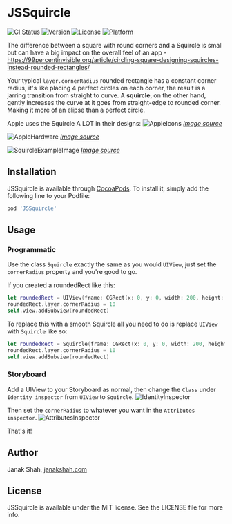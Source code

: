 # JSSquircle

[![CI Status](https://img.shields.io/travis/janakmshah/JSSquircle.svg?style=flat)](https://travis-ci.org/janakmshah/JSSquircle)
[![Version](https://img.shields.io/cocoapods/v/JSSquircle.svg?style=flat)](https://cocoapods.org/pods/JSSquircle)
[![License](https://img.shields.io/cocoapods/l/JSSquircle.svg?style=flat)](https://cocoapods.org/pods/JSSquircle)
[![Platform](https://img.shields.io/cocoapods/p/JSSquircle.svg?style=flat)](https://cocoapods.org/pods/JSSquircle)

The difference between a square with round corners and a Squircle is small but can have a big impact on the overall feel of an app - https://99percentinvisible.org/article/circling-square-designing-squircles-instead-rounded-rectangles/

Your typical `layer.cornerRadius` rounded rectangle has a constant corner radius, it's like placing 4 perfect circles on each corner, the result is a jarring transition from straight to curve. A **squircle**, on the other hand, gently increases the curve at it goes from straight-edge to rounded corner. Making it more of an elipse than a perfect circle.

Apple uses the Squircle A LOT in their designs:
![AppleIcons](../master/assets/AppleIcons.png?raw=true)
[*Image source*](https://99percentinvisible.org/article/circling-square-designing-squircles-instead-rounded-rectangles/)

![AppleHardware](../master/assets/AppleHardware.png?raw=true)
[*Image source*](https://99percentinvisible.org/article/circling-square-designing-squircles-instead-rounded-rectangles/)

![SquircleExampleImage](../master/assets/Squircle.jpeg?raw=true)
[*Image source*](https://medium.com/minimal-notes/rounded-corners-in-the-apple-ecosystem-1b3f45e18fcc)

## Installation

JSSquircle is available through [CocoaPods](https://cocoapods.org). To install
it, simply add the following line to your Podfile:

```ruby
pod 'JSSquircle'
```

## Usage

### Programmatic

Use the class `Squircle` exactly the same as you would `UIView`, just set the `cornerRadius` property and you're good to go.

If you created a roundedRect like this:

```swift
let roundedRect = UIView(frame: CGRect(x: 0, y: 0, width: 200, height: 50))
roundedRect.layer.cornerRadius = 10
self.view.addSubview(roundedRect)
```

To replace this with a smooth Squircle all you need to do is replace `UIView` with `Squircle` like so:

```swift
let roundedRect = Squircle(frame: CGRect(x: 0, y: 0, width: 200, height: 50))
roundedRect.layer.cornerRadius = 10
self.view.addSubview(roundedRect)
```

### Storyboard

Add a UIView to your Storyboard as normal, then change the `Class` under `Identity inspector` from `UIView` to `Squircle`.
![IdentityInspector](../master/assets/IdentityInspector.png?raw=true)

Then set the `cornerRadius` to whatever you want in the `Attributes inspector`.
![AttributesInspector](../master/assets/AttributesInspector.png?raw=true)

That's it!

## Author

Janak Shah, [janakshah.com](https://janakshah.com)

## License

JSSquircle is available under the MIT license. See the LICENSE file for more info.
